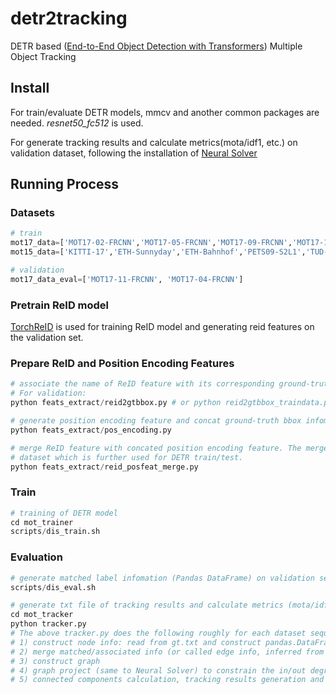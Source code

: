 # detr2tracking
DETR based ([End-to-End Object Detection with Transformers](https://arxiv.org/abs/2005.12872)) Multiple Object Tracking

## Install
For train/evaluate DETR models, mmcv and another common packages are needed. *resnet50_fc512* is used.

For generate tracking results and calculate metrics(mota/idf1, etc.) on validation dataset, following the installation of [Neural Solver](https://github.com/dvl-tum/mot_neural_solver)

## Running Process
### Datasets
```python
# train
mot17_data=['MOT17-02-FRCNN','MOT17-05-FRCNN','MOT17-09-FRCNN','MOT17-10-FRCNN','MOT17-13-FRCNN']
mot15_data=['KITTI-17','ETH-Sunnyday','ETH-Bahnhof','PETS09-S2L1','TUD-Stadtmitte']

# validation
mot17_data_eval=['MOT17-11-FRCNN', 'MOT17-04-FRCNN']
```

### Pretrain ReID model
[TorchReID](https://kaiyangzhou.github.io/deep-person-reid/user_guide) is used for training ReID model and generating reid features on the validation set. 
### Prepare ReID and Position Encoding Features
```python
# associate the name of ReID feature with its corresponding ground-truth bbox. 
# For validation:
python feats_extract/reid2gtbbox.py # or python reid2gtbbox_traindata.py for training data

# generate position encoding feature and concat ground-truth bbox infomation with it
python feats_extract/pos_encoding.py

# merge ReID feature with concated position encoding feature. The merged feature is used for construct 
# dataset which is further used for DETR train/test.
python feats_extract/reid_posfeat_merge.py
```

### Train
```python
# training of DETR model
cd mot_trainer
scripts/dis_train.sh
```

### Evaluation
```python
# generate matched label infomation (Pandas DataFrame) on validation set based on trained DETR model
scripts/dis_eval.sh

# generate txt file of tracking results and calculate metrics (mota/idf1, etc.)
cd mot_tracker
python tracker.py         
# The above tracker.py does the following roughly for each dataset sequence: (modified from the evaluation process of Neural Solver) 
# 1) construct node info: read from gt.txt and construct pandas.DataFrame, filter invalid gt bbox (visible<0.2 or clss id not in [1,2])
# 2) merge matched/associated info (or called edge info, inferred from trained DETR model) with DataFrame in 1)
# 3) construct graph
# 4) graph project (same to Neural Solver) to constrain the in/out degree <=1 for each node
# 5) connected components calculation, tracking results generation and metrics calculation 
```
